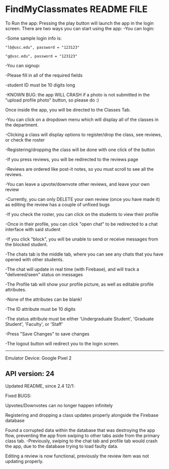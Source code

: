 # FindMyClassmates README FILE

To Run the app:
Pressing the play button will launch the app in the login screen. There are two ways you can start using the app:
-You can login:

  -Some sample login info is:
  
    "lb@usc.edu", password = "123123"
    
    "g@usc.edu", password = "123123"
    
-You can signup:

  -Please fill in all of the required fields
  
  -student ID must be 10 digits long
  
  -KNOWN BUG: the app WILL CRASH if a photo is not submitted in the "upload profile photo" button, so please do :)


Once inside the app, you will be directed to the Classes Tab.

-You can click on a dropdown menu which will display all of the classes in the department.

-Clicking a class will display options to register/drop the class, see reviews, or check the roster

-Registering/dropping the class will be done with one click of the button

-If you press reviews, you will be redirected to the reviews page

  -Reviews are ordered like post-it notes, so you must scroll to see all the reviews.
  
  -You can leave a upvote/downvote other reviews, and leave your own review
  
  -Currently, you can only DELETE your own review (once you have made it) as editing the review has a couple of unfixed bugs
  
-If you check the roster, you can click on the students to view their profile

  -Once in their profile, you can click "open chat" to be redirected to a chat interface with said student
  
  -If you click "block", you will be unable to send or receive messages from the blocked student.
  
-The chats tab is the middle tab, where you can see any chats that you have opened with other students.

  -The chat will update in real time (with Firebase), and will track a "delivered/seen" status on messages
  
-The Profile tab will show your profile picture, as well as editable profile attributes.

  -None of the attributes can be blank!
  
  -The ID attribute must be 10 digits
  
  -The status attribute must be either 'Undergraduate Student', 'Graduate Student', 'Faculty', or 'Staff'
  
  -Press "Save Changes" to save changes
  
  -The logout button will redirect you to the login screen.
  

-------------------------------------------------------
Emulator Device: Google Pixel 2

API version: 24
-------------------------------------------------------

Updated README, since 2.4 12/1:

Fixed BUGS: 

Upvotes/Downvotes can no longer happen infinitely

Registering and dropping a class updates properly alongside the Firebase database

Found a corrupted data within the database that was destroying the app flow, preventing the app from swiping to other tabs aside from the primary class tab.
  -Previously, swiping to the chat tab and profile tab would crash the app, due to the database trying to load faulty data.

Editing a review is now functional, previously the review item was not updating properly.
